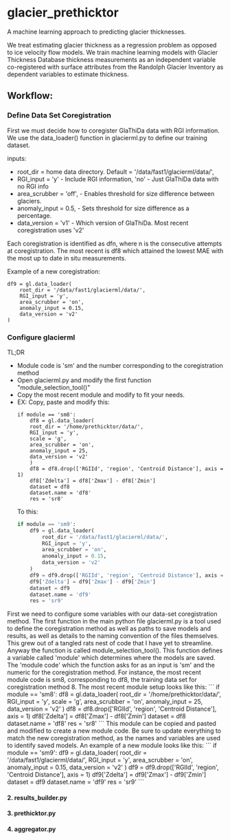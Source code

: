 # glacier_prethicktor
A machine learning approach to predicting glacier thicknesses.

We treat estimating glacier thickness as a regression problem as opposed to ice velocity flow models. We train machine learning models with Glacier Thickness Database thickness measurements as an independent variable co-registered with surface attributes from the Randolph Glacier Inventory as dependent variables to estimate thickness.

## Workflow:

### Define Data Set Coregistration
First we must decide how to coregister GlaThiDa data with RGI information. We use the data_loader() function in glacierml.py to define our training dataset.

inputs:
<ul>
    <li>root_dir = home data directory. Default = '/data/fast1/glacierml/data/',
    <li>RGI_input = 'y' - Include RGI information, 'no' - Just GlaThiDa data with no RGI info
    <li>area_scrubber = 'off', - Enables threshold for size difference between glaciers.
    <li>anomaly_input = 0.5, - Sets threshold for size difference as a percentage.
    <li>data_version = 'v1' - Which version of GlaThiDa. Most recent coregistration uses 'v2'
</ul>
Each coregistration is identified as dfn, where n is the consecutive attempts at coregistration. The most recent is df8 which attained the lowest MAE with the most up to date in situ measurements.

Example of a new coregistration:
```
df9 = gl.data_loader(
    root_dir = '/data/fast1/glacierml/data/',
    RGI_input = 'y',
    area_scrubber = 'on',
    anomaly_input = 0.15,
    data_version = 'v2'
)
```

### Configure glacierml
TL;DR
<ul>
    <li> Module code is 'sm' and the number corresponding to the coregistration method
    <li> Open glacierml.py and modify the first function "module_selection_tool()"
    <li> Copy the most recent module and modify to fit your needs.
        <li> EX: Copy, paste and modify this:
            
```python3
if module == 'sm8':
    df8 = gl.data_loader(
    root_dir = '/home/prethicktor/data/',
    RGI_input = 'y',
    scale = 'g',
    area_scrubber = 'on',
    anomaly_input = 25,
    data_version = 'v2'
    )
    df8 = df8.drop(['RGIId', 'region', 'Centroid Distance'], axis = 1)
    df8['Zdelta'] = df8['Zmax'] - df8['Zmin']
    dataset = df8
    dataset.name = 'df8'
    res = 'sr8'
```

To this:

```python
if module == 'sm9':
    df9 = gl.data_loader(
        root_dir = '/data/fast1/glacierml/data/',
        RGI_input = 'y',
        area_scrubber = 'on',
        anomaly_input = 0.15,
        data_version = 'v2'
    )
    df9 = df9.drop(['RGIId', 'region', 'Centroid Distance'], axis = 1)
    df9['Zdelta'] = df9['Zmax'] - df9['Zmin']
    dataset = df9
    dataset.name = 'df9'
    res = 'sr9'
```
</ul>
First we need to configure some variables with our data-set coregistration method. The first function in the main python file glacierml.py is a tool used to define the coregistration method as well as paths to save models and results, as well as details to the naming convention of the files themselves. This grew out of a tangled rats nest of code that I have yet to streamline. Anyway the function is called module_selection_tool(). This function defines a variable called 'module' which determines where the models are saved. The 'module code' which the function asks for as an input is 'sm' and the numeric for the coregistration method. For instance, the most recent module code is sm8, corresponding to df8, the training data set for coregistration method 8. The most recent module setup looks like this:
```
if module == 'sm8':
    df8 = gl.data_loader(
        root_dir = '/home/prethicktor/data/',
        RGI_input = 'y',
        scale = 'g',
        area_scrubber = 'on',
        anomaly_input = 25,
        data_version = 'v2'
    )
    df8 = df8.drop(['RGIId', 'region', 'Centroid Distance'], axis = 1)
    df8['Zdelta'] = df8['Zmax'] - df8['Zmin']
    dataset = df8
    dataset.name = 'df8'
    res = 'sr8'
```
This module can be copied and pasted and modified to create a new module code. Be sure to update everything to match the new coregistration method, as the names and variables are used to identify saved models. An example of a new module looks like this:
```
if module == 'sm9':
    df9 = gl.data_loader(
        root_dir = '/data/fast1/glacierml/data/',
        RGI_input = 'y',
        area_scrubber = 'on',
        anomaly_input = 0.15,
        data_version = 'v2'
    )
    df9 = df9.drop(['RGIId', 'region', 'Centroid Distance'], axis = 1)
    df9['Zdelta'] = df9['Zmax'] - df9['Zmin']
    dataset = df9
    dataset.name = 'df9'
    res = 'sr9'
```



#### 2. results_builder.py




#### 3. prethicktor.py
#### 4. aggregator.py




<!-- ### Table of Contents:

#### 1. Project Description
#### 2. Detailed description
#### 3. Workflow
#### 4. Data
#### 5. Module Details


---

## 1. Project Description

---
<p>
Knowledge of the total volume of glacier ice on Earth is an important benchmark for understanding and adapting to our changing climate. Several estimates of global glacier ice volume have recently been presented (Farinotti et al., 2019; Milan et al., 2022). These previous estimates have relied on simple, physics-based models of glacier flow. Here, we examine whether an entirely data-driven estimate of ice mass is possible.
</p>

<p>
We train a neural network on thickness measurements from the Glacier Thickness Database (GlaThiDa). We use a simple shallow/fat architecture (two dense layers and several times more neurons than input variables). Dropout layers are added to reduce the tendency to overfit the data. We treat the learning rate, number of training epochs, and the number of neurons per dense layer as tunable hyperparameters. We perform bootstrap aggregating wherein an ensemble of randomly seeded models are trained and averaged to produce one thickness estimate. We then evaluate the ensemble on the entire Randolph Glacier Inventory (RGI) with the result being a global estimate of non-ice sheet glacier volume.
</p>

<p>
The Glacier Thickness Predictor (GTP) consists of four python files, an example workflow notebook, and 5 more notebooks for model and data analysis. The example notebook provides a simplified version of the model workflow, while the main GTP is run through a terminal window and is capable of running in a docker container on either CPU or GPU. A detailed workflow is described in part 3.
</p>

---

## 2. Detailed description

---
<ol>

<li> <b> glacierml.py </b> </li>

<p>
This file contains all the functions used throughout the GTP. Imported as gl.
</p>

<li> <b> model_builder.py </b></li>

<p>
This file contains scripts to build and train ML models to predict the thickness of glaciers. When run the user will be prompted to select a module. These modules represent different ways of assembling training data with gl.data_loader() and are detailed later in part 5.
</p>

<p>
After a training module is selected, the user is then prompted for layer architecture, learning rate, and epochs. These hyperparameters are useful knobs to tweak to improve model performance, but as a first run on a module, the defaults used in this project are:
</p>

<ul>
<li> layer 1 = 10 </li>
<li> layer 2 = 5 </li>
<li> learning rate = 0.01 </li>
<li> epochs = 100 </li>
</ul>

<br>

<p>
With the hyperparameters input, the model_builder.py will build and train two ensembles of models. The first ensemble includes a dropout layer and the second ensemble does not include a dropout layer. The models and their histories are then saved in their respective saved folders in the projects home directory. The models and histories can also be saved into memory as a variable, demonstrated in the example-workflow notebook.
</p>

<li> <b> results_builder.py </b> </li>
<p>
The results_builder.py file loads and evaluates the models in a given training module and then saves the results to a csv. The CLI in the terminal will prompt for a module when run.
</p>

<p>
results_builder.py will load and evaluate all models in a selected module using gl.predictions_maker(). This function assembles a dataframe of model parameters and predictions made on training and testing datasets, identifiable by the given random state of selected data. Each thickness is then multiplied by the area used in its prediction to compute a predicted volume. Volumes are then summed and divided by the summed area of the dataset to produce an average thickness across all predicted glaciers in a given train or test dataset. This process is repeated for all 25 random states in the ensemble. After all models have been evaluated, results_builder.py will save a .csv file of all model predictions.
</p>

<p>
These predictions tables are then passed to the gl.deviations_calculator() function to compute the standard deviations and variances across the ensembles. This function will collapse each 25 entry predictions table into a single row for a deviations table showing the average value and standard deviations for both model mean absolute error and predicted thicknesses. These deviations tables are then loaded in the ML analysis notebook to examine predictions and loss curves, as well read by prethicktor.py to make global or regional predictions for glaciers in the Randolph Glacier Inventory.
</p>

<li> <b> prethicktor.py </b> </li>
<p>
This python file loads a desired model ensemble to make predictions for glaciers with unknown thicknesses in the Randolph Glacier Inventory (RGI).
</p>

<p>
When run, prethicktor.py first prompts for a training module selection. Then a table will be displayed to allow the user to select a model ensemble from a combination of layer architecture, dropout selection, learning rate, and epochs. The selected ensemble will load 25 models which predict 25 unique thickness, which are then averaged providing a mean thickness and variance. These mean thicknesses and variances are saved, alongside the feature data used to make predictions, as a .csv file in the 'zults/' project folder.
</p>

<li> <b> example_workflow.ipynb </b> </li>
<p>
example_workflow.ipynb provides a simplified version of the GTP workflow. It is designed as a tutorial for the project and will complete a full workflow of a single model, not an ensemble. Models and results are saved in a module not accesseble to the following python files: model_builder.py, results_builder.py, and prethicktor.py.
</p>

<li> <b> ml_analysis.ipynb </b> </li>
<p>
ml_analysis.ipynb is used to analyze performance of GTP models. The first two cells allow for module selection and model parameter calculation. These calculated parameters form the layer architecture used to tune model performance.
</p>
<p>
Next, the notebook contains cells to load a 'deviations' table. This table contains model ensemble information such as inputs, parameters, layer architecture, learning rate, and epochs, as well as statistics from model performance such as test and train MAE and predicted thickness averages and standard deviations. One of these ensembles is chosen in the next cells to evaluate the model ensemble. A cross-plot is generated of predictions made on the training and test data set combined, as well as a cross-plot of the ensemble loss curves.
</p>
<li> <b> vol_comp.ipynb </b> </li>
<p>
vol_comp.ipynb is a notebook used to generate plots comparing GTP predicted thicknesses to reference thicknesses published in <a href = 'https://rdcu.be/cT84m'> Farinotti et. al 2019  A consensus estimate for the ice thickness distribution of all glaciers on Earth </a>.
</p>

<li> <b> clusters.ipynb </b> </li>
<p>
clusters.ipynb is used for cluster analysis on different RGI statistics. Statstics analyzed include RGI mean, median, std deviation, and iqr for Area, Aspect, Lmax, Slope, Zmin, and Zmax. Clustering analyses are done both regionally and globally.
</p>

<p>
The beginning cells import dependencies and set up a regional and global dataframe of RGI feature statistics and thickness estimates of a particular model ensemble.
</ol>




---

## 3. Workflow

---

### Step 1:
Assemble or select a module of training data \
![Image](figs/readme/data_selection.png)


### Step 2:
Calculate layer architecture using zults grabber notebook. \
![Image](figs/readme/parameter_calculator.png)


### Step 3:
Run python file model_builder.py for desired module. The CLI will ask for layer architecture, learning rate, and epochs. \

![Image](figs/readme/model_builder.png)


### Step 4:
Run python file results_builder.py for desired module. \
![Image](figs/readme/results_builder.png)


### Step 5:
Analyze ML results in zults grabber notebook and change parameters as needed. The notebook will load all models that have results, and it is possible to select which data to view. \
![Image](figs/readme/deviations_analysis.png)


### Step 6:
Run python file prethicktor.py on selected module. A table of trained models will load, select one to use for making thickness predictions. \
![Image](figs/readme/prethicktor_1.png)


Once selected, the GTP will predict thicknesses and calcuate deviations across the 25 models for each region \
![Image](figs/readme/prethicktor_part_2.png)
### Step 7:
Load predicted thicknesses for desired model in zults grabber notebook and analyze results


---

## 4. Data

---


---

## 5. Module Details

---




### sm1
<p>
GlaThiDa thicknesses with GlaThiDa features only (Area, Mean Slope, Centroid Latitude, Centroid Longitude)
</p>
total inputs: 440


<table border="1" class="dataframe">   <thead>     <tr style="text-align: right;">       <th>total parameters</th>       <th>layer architecture</th>       <th>dropout</th>       <th>learning rate</th>       <th>epochs</th>       <th>test mae avg</th>       <th>test mae std dev</th>       <th>train mae avg</th>       <th>train mae std dev</th>       <th>test predicted thickness std dev</th>       <th>train predicted thickness std dev</th>     </tr>   </thead>   <tbody>     <tr>       <td>120</td>       <td>10-5</td>       <td>1</td>       <td>0.001</td>       <td>100</td>       <td>43.982542</td>       <td>8.324067</td>       <td>43.192956</td>       <td>3.202114</td>       <td>8.125887</td>       <td>5.332925</td>     </tr>     <tr>       <td>120</td>       <td>10-5</td>       <td>0</td>       <td>0.001</td>       <td>100</td>       <td>43.886775</td>       <td>6.702378</td>       <td>42.294011</td>       <td>3.664026</td>       <td>11.432916</td>       <td>4.635919</td>     </tr>     <tr>       <td>120</td>       <td>10-5</td>       <td>1</td>       <td>0.010</td>       <td>100</td>       <td>34.512794</td>       <td>31.784834</td>       <td>25.319858</td>       <td>8.377193</td>       <td>35.399437</td>       <td>8.887408</td>     </tr>     <tr>       <td>120</td>       <td>10-5</td>       <td>0</td>       <td>0.010</td>       <td>100</td>       <td>35.410193</td>       <td>33.279308</td>       <td>27.358539</td>       <td>9.137655</td>       <td>38.411076</td>       <td>13.995780</td>     </tr>     <tr>       <td>120</td>       <td>10-5</td>       <td>1</td>       <td>0.100</td>       <td>20</td>       <td>37.051389</td>       <td>36.383543</td>       <td>26.863251</td>       <td>10.033726</td>       <td>40.326183</td>       <td>9.538351</td>     </tr>     <tr>       <td>120</td>       <td>10-5</td>       <td>0</td>       <td>0.100</td>       <td>20</td>       <td>36.325935</td>       <td>32.092202</td>       <td>28.168482</td>       <td>10.867086</td>       <td>37.091282</td>       <td>15.453239</td>     </tr>     <tr>       <td>120</td>       <td>10-5</td>       <td>1</td>       <td>0.100</td>       <td>100</td>       <td>29.990507</td>       <td>31.681878</td>       <td>21.701401</td>       <td>10.107029</td>       <td>33.921673</td>       <td>11.030806</td>     </tr>     <tr>       <td>120</td>       <td>10-5</td>       <td>0</td>       <td>0.100</td>       <td>100</td>       <td>25.014423</td>       <td>21.109099</td>       <td>22.384808</td>       <td>9.479877</td>       <td>25.138636</td>       <td>10.347148</td>     </tr>     <tr>       <td>234</td>       <td>16-8</td>       <td>1</td>       <td>0.001</td>       <td>100</td>       <td>44.294147</td>       <td>16.556572</td>       <td>37.732886</td>       <td>4.862153</td>       <td>21.670259</td>       <td>6.219899</td>     </tr>     <tr>       <td>234</td>       <td>16-8</td>       <td>0</td>       <td>0.001</td>       <td>100</td>       <td>40.212565</td>       <td>14.792536</td>       <td>38.082218</td>       <td>3.912605</td>       <td>16.725891</td>       <td>11.207680</td>     </tr>     <tr>       <td>234</td>       <td>16-8</td>       <td>1</td>       <td>0.010</td>       <td>100</td>       <td>35.473023</td>       <td>33.264614</td>       <td>25.631827</td>       <td>8.643635</td>       <td>36.495533</td>       <td>9.020482</td>     </tr>     <tr>       <td>234</td>       <td>16-8</td>       <td>0</td>       <td>0.010</td>       <td>100</td>       <td>36.223756</td>       <td>35.288045</td>       <td>24.994427</td>       <td>7.885882</td>       <td>37.873325</td>       <td>8.676159</td>     </tr>     <tr>       <td>234</td>       <td>16-8</td>       <td>1</td>       <td>0.100</td>       <td>20</td>       <td>36.632644</td>       <td>33.456412</td>       <td>24.779492</td>       <td>8.016781</td>       <td>36.403217</td>       <td>9.955236</td>     </tr>     <tr>       <td>234</td>       <td>16-8</td>       <td>0</td>       <td>0.100</td>       <td>20</td>       <td>36.279050</td>       <td>34.381332</td>       <td>25.662581</td>       <td>8.617289</td>       <td>38.382145</td>       <td>10.407371</td>     </tr>     <tr>       <td>234</td>       <td>16-8</td>       <td>1</td>       <td>0.100</td>       <td>100</td>       <td>28.819094</td>       <td>26.996813</td>       <td>20.531305</td>       <td>7.521484</td>       <td>30.313887</td>       <td>8.598150</td>     </tr>     <tr>       <td>234</td>       <td>16-8</td>       <td>0</td>       <td>0.100</td>       <td>100</td>       <td>27.083550</td>       <td>28.458786</td>       <td>18.226164</td>       <td>6.898514</td>       <td>30.854834</td>       <td>9.566348</td>     </tr>     <tr>       <td>442</td>       <td>24-12</td>       <td>1</td>       <td>0.001</td>       <td>100</td>       <td>39.625907</td>       <td>27.830960</td>       <td>33.123098</td>       <td>7.625892</td>       <td>32.179047</td>       <td>12.918469</td>     </tr>     <tr>       <td>442</td>       <td>24-12</td>       <td>0</td>       <td>0.001</td>       <td>100</td>       <td>40.704802</td>       <td>25.525103</td>       <td>34.207239</td>       <td>8.011473</td>       <td>32.191868</td>       <td>15.067041</td>     </tr>     <tr>       <td>442</td>       <td>24-12</td>       <td>1</td>       <td>0.010</td>       <td>100</td>       <td>35.406686</td>       <td>33.316700</td>       <td>24.686248</td>       <td>8.001929</td>       <td>36.831692</td>       <td>8.261243</td>     </tr>     <tr>       <td>442</td>       <td>24-12</td>       <td>0</td>       <td>0.010</td>       <td>100</td>       <td>36.289563</td>       <td>35.346591</td>       <td>25.194641</td>       <td>8.166766</td>       <td>37.211166</td>       <td>9.602010</td>     </tr>     <tr>       <td>442</td>       <td>24-12</td>       <td>1</td>       <td>0.100</td>       <td>20</td>       <td>39.050521</td>       <td>40.453623</td>       <td>25.223769</td>       <td>8.807891</td>       <td>44.004639</td>       <td>9.828294</td>     </tr>     <tr>       <td>442</td>       <td>24-12</td>       <td>0</td>       <td>0.100</td>       <td>20</td>       <td>37.905610</td>       <td>36.900826</td>       <td>24.602245</td>       <td>7.278377</td>       <td>39.901024</td>       <td>9.616384</td>     </tr>     <tr>       <td>442</td>       <td>24-12</td>       <td>1</td>       <td>0.100</td>       <td>100</td>       <td>19.525705</td>       <td>13.938761</td>       <td>17.964666</td>       <td>6.328218</td>       <td>16.866167</td>       <td>9.132371</td>     </tr>     <tr>       <td>442</td>       <td>24-12</td>       <td>0</td>       <td>0.100</td>       <td>100</td>       <td>19.963202</td>       <td>18.041312</td>       <td>16.243484</td>       <td>3.832730</td>       <td>22.187843</td>       <td>6.397779</td>     </tr>   </tbody> </table>



### sm2

<p>
GlaThiDa thickness data combined with RGI surface features on a global scale. No corrections for size anomalies (Area mismatch between GlaThiDa and RGI)
</p>

total inputs: 4260

<table border="1" class="dataframe">   <thead>     <tr style="text-align: right;">       <th>total parameters</th>       <th>layer architecture</th>       <th>dropout</th>       <th>learning rate</th>       <th>epochs</th>       <th>test mae avg</th>       <th>test mae std dev</th>       <th>train mae avg</th>       <th>train mae std dev</th>       <th>test predicted thickness std dev</th>       <th>train predicted thickness std dev</th>     </tr>   </thead>   <tbody>     <tr>       <td>180</td>       <td>10-5</td>       <td>1</td>       <td>0.001</td>       <td>100</td>       <td>30.436164</td>       <td>6.128200</td>       <td>29.762397</td>       <td>7.873165</td>       <td>10.927141</td>       <td>10.642333</td>     </tr>     <tr>       <td>180</td>       <td>10-5</td>       <td>0</td>       <td>0.001</td>       <td>100</td>       <td>30.000284</td>       <td>4.357814</td>       <td>29.201366</td>       <td>2.423031</td>       <td>4.597667</td>       <td>3.198521</td>     </tr>     <tr>       <td>180</td>       <td>10-5</td>       <td>1</td>       <td>0.010</td>       <td>100</td>       <td>25.735241</td>       <td>8.812404</td>       <td>23.526555</td>       <td>6.535139</td>       <td>10.130851</td>       <td>9.744634</td>     </tr>     <tr>       <td>180</td>       <td>10-5</td>       <td>0</td>       <td>0.010</td>       <td>100</td>       <td>24.236161</td>       <td>3.500441</td>       <td>22.327142</td>       <td>0.990998</td>       <td>3.684900</td>       <td>1.641474</td>     </tr>     <tr>       <td>180</td>       <td>10-5</td>       <td>1</td>       <td>0.100</td>       <td>40</td>       <td>25.263821</td>       <td>4.539865</td>       <td>23.711115</td>       <td>3.571639</td>       <td>8.079468</td>       <td>5.934418</td>     </tr>     <tr>       <td>180</td>       <td>10-5</td>       <td>0</td>       <td>0.100</td>       <td>40</td>       <td>25.219067</td>       <td>5.754177</td>       <td>23.257817</td>       <td>3.224294</td>       <td>7.761547</td>       <td>6.372289</td>     </tr>     <tr>       <td>180</td>       <td>10-5</td>       <td>1</td>       <td>0.100</td>       <td>100</td>       <td>23.147188</td>       <td>3.798227</td>       <td>22.304446</td>       <td>3.011410</td>       <td>7.303824</td>       <td>4.823187</td>     </tr>     <tr>       <td>180</td>       <td>10-5</td>       <td>0</td>       <td>0.100</td>       <td>100</td>       <td>23.293911</td>       <td>3.810492</td>       <td>21.563213</td>       <td>1.018047</td>       <td>4.945403</td>       <td>4.518109</td>     </tr>     <tr>       <td>1976</td>       <td>50-28</td>       <td>1</td>       <td>0.001</td>       <td>100</td>       <td>25.084199</td>       <td>3.549718</td>       <td>23.562477</td>       <td>0.938657</td>       <td>3.809574</td>       <td>0.826549</td>     </tr>     <tr>       <td>1976</td>       <td>50-28</td>       <td>0</td>       <td>0.001</td>       <td>100</td>       <td>25.135300</td>       <td>3.534475</td>       <td>23.561379</td>       <td>0.936959</td>       <td>3.724854</td>       <td>0.782192</td>     </tr>     <tr>       <td>1976</td>       <td>50-28</td>       <td>1</td>       <td>0.010</td>       <td>100</td>       <td>22.691317</td>       <td>3.381273</td>       <td>21.134696</td>       <td>0.840695</td>       <td>4.295444</td>       <td>2.320906</td>     </tr>     <tr>       <td>1976</td>       <td>50-28</td>       <td>0</td>       <td>0.010</td>       <td>100</td>       <td>22.954272</td>       <td>3.578684</td>       <td>21.285193</td>       <td>1.090090</td>       <td>4.969698</td>       <td>2.017772</td>     </tr>     <tr>       <td>1976</td>       <td>50-28</td>       <td>1</td>       <td>0.100</td>       <td>40</td>       <td>24.999859</td>       <td>3.532554</td>       <td>23.468242</td>       <td>1.839651</td>       <td>8.651466</td>       <td>5.877145</td>     </tr>     <tr>       <td>1976</td>       <td>50-28</td>       <td>0</td>       <td>0.100</td>       <td>40</td>       <td>25.231052</td>       <td>3.733468</td>       <td>23.347522</td>       <td>2.343626</td>       <td>8.026451</td>       <td>8.011163</td>     </tr>     <tr>       <td>1976</td>       <td>50-28</td>       <td>1</td>       <td>0.100</td>       <td>100</td>       <td>20.181267</td>       <td>2.629075</td>       <td>19.556951</td>       <td>1.643185</td>       <td>7.771707</td>       <td>5.021609</td>     </tr>     <tr>       <td>1976</td>       <td>50-28</td>       <td>0</td>       <td>0.100</td>       <td>100</td>       <td>20.093186</td>       <td>3.302355</td>       <td>19.768997</td>       <td>1.560606</td>       <td>5.636786</td>       <td>5.957288</td>     </tr>     <tr>       <td>3828</td>       <td>64-48</td>       <td>1</td>       <td>0.001</td>       <td>100</td>       <td>24.838815</td>       <td>3.534301</td>       <td>23.129307</td>       <td>0.914245</td>       <td>3.696452</td>       <td>1.033934</td>     </tr>     <tr>       <td>3828</td>       <td>64-48</td>       <td>0</td>       <td>0.001</td>       <td>100</td>       <td>24.711207</td>       <td>3.541982</td>       <td>23.131113</td>       <td>0.878684</td>       <td>3.665761</td>       <td>0.930779</td>     </tr>     <tr>       <td>3828</td>       <td>64-48</td>       <td>1</td>       <td>0.010</td>       <td>40</td>       <td>23.886249</td>       <td>3.453894</td>       <td>22.319768</td>       <td>0.946613</td>       <td>4.612526</td>       <td>1.623780</td>     </tr>     <tr>       <td>3828</td>       <td>64-48</td>       <td>0</td>       <td>0.010</td>       <td>40</td>       <td>24.116045</td>       <td>3.381417</td>       <td>22.348776</td>       <td>0.789080</td>       <td>3.728148</td>       <td>2.305784</td>     </tr>     <tr>       <td>3828</td>       <td>64-48</td>       <td>1</td>       <td>0.010</td>       <td>100</td>       <td>22.332199</td>       <td>2.926395</td>       <td>20.895848</td>       <td>1.022141</td>       <td>4.477042</td>       <td>2.612314</td>     </tr>     <tr>       <td>3828</td>       <td>64-48</td>       <td>0</td>       <td>0.010</td>       <td>100</td>       <td>22.468233</td>       <td>3.280382</td>       <td>20.920159</td>       <td>0.967346</td>       <td>4.722921</td>       <td>2.879185</td>     </tr>     <tr>       <td>3828</td>       <td>64-48</td>       <td>1</td>       <td>0.100</td>       <td>100</td>       <td>19.915981</td>       <td>3.043197</td>       <td>19.144949</td>       <td>1.166495</td>       <td>5.787775</td>       <td>5.178887</td>     </tr>     <tr>       <td>3828</td>       <td>64-48</td>       <td>0</td>       <td>0.100</td>       <td>100</td>       <td>20.304914</td>       <td>3.277770</td>       <td>19.662795</td>       <td>1.814624</td>       <td>6.533741</td>       <td>6.447490</td>     </tr>   </tbody> </table>

### sm3

<p>
GlaThiDa thickness data combined with RGI surface features on a global scale. Corrections for size anomalies include dropping glaciers with size difference greater than 1 km
</p>

total inputs: 2816

<table border="1" class="dataframe">   <thead>     <tr style="text-align: right;">       <th>total parameters</th>       <th>layer architecture</th>       <th>dropout</th>       <th>learning rate</th>       <th>epochs</th>       <th>test mae avg</th>       <th>test mae std dev</th>       <th>train mae avg</th>       <th>train mae std dev</th>       <th>test predicted thickness std dev</th>       <th>train predicted thickness std dev</th>     </tr>   </thead>   <tbody>     <tr>       <td>180</td>       <td>10-5</td>       <td>1</td>       <td>0.001</td>       <td>100</td>       <td>19.085541</td>       <td>5.182935</td>       <td>19.990497</td>       <td>5.297365</td>       <td>7.655952</td>       <td>7.602119</td>     </tr>     <tr>       <td>180</td>       <td>10-5</td>       <td>0</td>       <td>0.001</td>       <td>100</td>       <td>21.244393</td>       <td>6.267663</td>       <td>22.154190</td>       <td>5.984530</td>       <td>9.506382</td>       <td>9.194077</td>     </tr>     <tr>       <td>180</td>       <td>10-5</td>       <td>1</td>       <td>0.010</td>       <td>20</td>       <td>15.089042</td>       <td>2.416695</td>       <td>15.695375</td>       <td>1.672437</td>       <td>2.862020</td>       <td>1.802909</td>     </tr>     <tr>       <td>180</td>       <td>10-5</td>       <td>0</td>       <td>0.010</td>       <td>20</td>       <td>14.865162</td>       <td>2.736401</td>       <td>15.389077</td>       <td>1.439904</td>       <td>3.502827</td>       <td>2.691082</td>     </tr>     <tr>       <td>180</td>       <td>10-5</td>       <td>1</td>       <td>0.010</td>       <td>25</td>       <td>15.010385</td>       <td>5.964134</td>       <td>15.203079</td>       <td>5.656405</td>       <td>8.448847</td>       <td>8.135725</td>     </tr>     <tr>       <td>180</td>       <td>10-5</td>       <td>0</td>       <td>0.010</td>       <td>25</td>       <td>13.556650</td>       <td>1.735700</td>       <td>14.035592</td>       <td>0.646668</td>       <td>2.384980</td>       <td>1.418131</td>     </tr>     <tr>       <td>180</td>       <td>10-5</td>       <td>1</td>       <td>0.010</td>       <td>100</td>       <td>11.712781</td>       <td>1.316173</td>       <td>12.293043</td>       <td>0.408550</td>       <td>2.357923</td>       <td>1.138933</td>     </tr>     <tr>       <td>180</td>       <td>10-5</td>       <td>0</td>       <td>0.010</td>       <td>100</td>       <td>13.667385</td>       <td>5.992890</td>       <td>14.448836</td>       <td>7.416969</td>       <td>10.359984</td>       <td>10.340641</td>     </tr>     <tr>       <td>180</td>       <td>10-5</td>       <td>1</td>       <td>0.100</td>       <td>100</td>       <td>11.912779</td>       <td>1.698099</td>       <td>12.318379</td>       <td>0.544532</td>       <td>3.064761</td>       <td>2.483909</td>     </tr>     <tr>       <td>180</td>       <td>10-5</td>       <td>0</td>       <td>0.100</td>       <td>100</td>       <td>11.593284</td>       <td>1.298992</td>       <td>11.963056</td>       <td>0.840035</td>       <td>2.908745</td>       <td>2.305084</td>     </tr>     <tr>       <td>1170</td>       <td>37-20</td>       <td>1</td>       <td>0.001</td>       <td>60</td>       <td>14.486935</td>       <td>2.058247</td>       <td>14.970549</td>       <td>0.629343</td>       <td>2.577383</td>       <td>0.978750</td>     </tr>     <tr>       <td>1170</td>       <td>37-20</td>       <td>0</td>       <td>0.001</td>       <td>60</td>       <td>14.431887</td>       <td>1.816792</td>       <td>15.023027</td>       <td>0.717912</td>       <td>2.415269</td>       <td>0.981900</td>     </tr>     <tr>       <td>1170</td>       <td>37-20</td>       <td>1</td>       <td>0.001</td>       <td>100</td>       <td>13.078745</td>       <td>1.505500</td>       <td>13.575672</td>       <td>0.399169</td>       <td>2.453053</td>       <td>0.786433</td>     </tr>     <tr>       <td>1170</td>       <td>37-20</td>       <td>0</td>       <td>0.001</td>       <td>100</td>       <td>13.005633</td>       <td>1.480150</td>       <td>13.644275</td>       <td>0.427591</td>       <td>2.509563</td>       <td>0.831942</td>     </tr>     <tr>       <td>1170</td>       <td>37-20</td>       <td>1</td>       <td>0.010</td>       <td>100</td>       <td>11.562479</td>       <td>1.289578</td>       <td>12.092679</td>       <td>0.427889</td>       <td>2.630548</td>       <td>1.164211</td>     </tr>     <tr>       <td>1170</td>       <td>37-20</td>       <td>0</td>       <td>0.010</td>       <td>100</td>       <td>11.691616</td>       <td>1.439804</td>       <td>12.063767</td>       <td>0.490895</td>       <td>1.963677</td>       <td>1.505779</td>     </tr>     <tr>       <td>1170</td>       <td>37-20</td>       <td>1</td>       <td>0.100</td>       <td>100</td>       <td>11.710696</td>       <td>1.960853</td>       <td>11.772711</td>       <td>1.335543</td>       <td>5.253871</td>       <td>4.716699</td>     </tr>     <tr>       <td>1170</td>       <td>37-20</td>       <td>0</td>       <td>0.100</td>       <td>100</td>       <td>11.375669</td>       <td>1.305296</td>       <td>11.461467</td>       <td>1.021207</td>       <td>2.967426</td>       <td>3.297218</td>     </tr>     <tr>       <td>2318</td>       <td>59-28</td>       <td>1</td>       <td>0.001</td>       <td>50</td>       <td>14.206065</td>       <td>1.962059</td>       <td>14.665917</td>       <td>0.544388</td>       <td>2.564208</td>       <td>1.059821</td>     </tr>     <tr>       <td>2318</td>       <td>59-28</td>       <td>0</td>       <td>0.001</td>       <td>50</td>       <td>14.146044</td>       <td>1.913393</td>       <td>14.692917</td>       <td>0.493570</td>       <td>2.621405</td>       <td>1.211916</td>     </tr>     <tr>       <td>2318</td>       <td>59-28</td>       <td>1</td>       <td>0.001</td>       <td>100</td>       <td>12.755775</td>       <td>1.426745</td>       <td>13.263999</td>       <td>0.439238</td>       <td>2.485414</td>       <td>0.696124</td>     </tr>     <tr>       <td>2318</td>       <td>59-28</td>       <td>0</td>       <td>0.001</td>       <td>100</td>       <td>12.784167</td>       <td>1.426242</td>       <td>13.264526</td>       <td>0.415543</td>       <td>2.409193</td>       <td>0.738712</td>     </tr>     <tr>       <td>2318</td>       <td>59-28</td>       <td>1</td>       <td>0.010</td>       <td>100</td>       <td>11.632391</td>       <td>1.354425</td>       <td>12.086224</td>       <td>0.499431</td>       <td>2.436388</td>       <td>1.969761</td>     </tr>     <tr>       <td>2318</td>       <td>59-28</td>       <td>0</td>       <td>0.010</td>       <td>100</td>       <td>11.612423</td>       <td>1.548752</td>       <td>12.055674</td>       <td>0.494389</td>       <td>2.902999</td>       <td>1.661194</td>     </tr>     <tr>       <td>2318</td>       <td>59-28</td>       <td>1</td>       <td>0.100</td>       <td>100</td>       <td>11.755005</td>       <td>1.867218</td>       <td>11.492489</td>       <td>1.149627</td>       <td>4.130311</td>       <td>3.913480</td>     </tr>     <tr>       <td>2318</td>       <td>59-28</td>       <td>0</td>       <td>0.100</td>       <td>100</td>       <td>11.612536</td>       <td>1.353894</td>       <td>11.425219</td>       <td>1.202729</td>       <td>4.090386</td>       <td>3.700589</td>     </tr>   </tbody> </table>


### sm4

<p>
GlaThiDa thickness data combined with RGI surface features on a global scale. Corrections for size anomalies include dropping glaciers with size difference greater than 5 km
</p>
total inputs: 3685

<table border="1" class="dataframe">   <thead>     <tr style="text-align: right;">       <th>total parameters</th>       <th>layer architecture</th>       <th>dropout</th>       <th>learning rate</th>       <th>epochs</th>       <th>test mae avg</th>       <th>test mae std dev</th>       <th>train mae avg</th>       <th>train mae std dev</th>       <th>test predicted thickness std dev</th>       <th>train predicted thickness std dev</th>     </tr>   </thead>   <tbody>     <tr>       <td>180</td>       <td>10-5</td>       <td>1</td>       <td>0.001</td>       <td>100</td>       <td>17.606575</td>       <td>2.799333</td>       <td>17.608419</td>       <td>2.150920</td>       <td>4.478066</td>       <td>3.666196</td>     </tr>     <tr>       <td>180</td>       <td>10-5</td>       <td>0</td>       <td>0.001</td>       <td>100</td>       <td>18.514497</td>       <td>6.676689</td>       <td>18.664737</td>       <td>6.128700</td>       <td>8.835190</td>       <td>8.700864</td>     </tr>     <tr>       <td>180</td>       <td>10-5</td>       <td>1</td>       <td>0.010</td>       <td>20</td>       <td>14.746905</td>       <td>2.238516</td>       <td>14.973742</td>       <td>0.971554</td>       <td>1.914473</td>       <td>0.870888</td>     </tr>     <tr>       <td>180</td>       <td>10-5</td>       <td>0</td>       <td>0.010</td>       <td>20</td>       <td>14.736629</td>       <td>2.483925</td>       <td>14.916427</td>       <td>0.821759</td>       <td>2.314411</td>       <td>0.819856</td>     </tr>     <tr>       <td>180</td>       <td>10-5</td>       <td>1</td>       <td>0.010</td>       <td>100</td>       <td>13.875627</td>       <td>6.391927</td>       <td>14.134043</td>       <td>5.374991</td>       <td>7.964189</td>       <td>7.763847</td>     </tr>     <tr>       <td>180</td>       <td>10-5</td>       <td>0</td>       <td>0.010</td>       <td>100</td>       <td>12.628151</td>       <td>2.402212</td>       <td>12.996248</td>       <td>0.616793</td>       <td>1.910316</td>       <td>0.999246</td>     </tr>     <tr>       <td>180</td>       <td>10-5</td>       <td>1</td>       <td>0.100</td>       <td>100</td>       <td>13.215501</td>       <td>2.914784</td>       <td>13.693945</td>       <td>1.975513</td>       <td>3.517315</td>       <td>3.116626</td>     </tr>     <tr>       <td>180</td>       <td>10-5</td>       <td>0</td>       <td>0.100</td>       <td>100</td>       <td>12.527823</td>       <td>2.077362</td>       <td>13.067502</td>       <td>0.724130</td>       <td>3.071940</td>       <td>2.840697</td>     </tr>     <tr>       <td>1519</td>       <td>47-21</td>       <td>1</td>       <td>0.001</td>       <td>100</td>       <td>13.484853</td>       <td>2.348697</td>       <td>13.800958</td>       <td>0.599772</td>       <td>1.860627</td>       <td>0.510737</td>     </tr>     <tr>       <td>1519</td>       <td>47-21</td>       <td>0</td>       <td>0.001</td>       <td>100</td>       <td>13.489209</td>       <td>2.384136</td>       <td>13.784435</td>       <td>0.577270</td>       <td>1.864121</td>       <td>0.535074</td>     </tr>     <tr>       <td>1519</td>       <td>47-21</td>       <td>1</td>       <td>0.010</td>       <td>15</td>       <td>13.385915</td>       <td>2.288121</td>       <td>13.854682</td>       <td>0.598554</td>       <td>2.108941</td>       <td>1.200178</td>     </tr>     <tr>       <td>1519</td>       <td>47-21</td>       <td>0</td>       <td>0.010</td>       <td>15</td>       <td>13.437355</td>       <td>2.379629</td>       <td>13.842513</td>       <td>0.551716</td>       <td>1.933822</td>       <td>0.831376</td>     </tr>     <tr>       <td>1519</td>       <td>47-21</td>       <td>1</td>       <td>0.010</td>       <td>20</td>       <td>15.509024</td>       <td>0.000000</td>       <td>13.355112</td>       <td>0.000000</td>       <td>0.000000</td>       <td>0.000000</td>     </tr>     <tr>       <td>1519</td>       <td>47-21</td>       <td>0</td>       <td>0.010</td>       <td>20</td>       <td>15.126415</td>       <td>0.000000</td>       <td>13.273845</td>       <td>0.000000</td>       <td>0.000000</td>       <td>0.000000</td>     </tr>     <tr>       <td>1519</td>       <td>47-21</td>       <td>1</td>       <td>0.010</td>       <td>100</td>       <td>12.262689</td>       <td>2.078561</td>       <td>12.637153</td>       <td>0.617366</td>       <td>2.381604</td>       <td>1.296982</td>     </tr>     <tr>       <td>1519</td>       <td>47-21</td>       <td>0</td>       <td>0.010</td>       <td>100</td>       <td>12.128779</td>       <td>2.381955</td>       <td>12.639187</td>       <td>0.639022</td>       <td>2.183692</td>       <td>1.207737</td>     </tr>     <tr>       <td>1519</td>       <td>47-21</td>       <td>1</td>       <td>0.100</td>       <td>100</td>       <td>11.484595</td>       <td>1.666102</td>       <td>11.833925</td>       <td>0.795351</td>       <td>3.668378</td>       <td>3.212767</td>     </tr>     <tr>       <td>1519</td>       <td>47-21</td>       <td>0</td>       <td>0.100</td>       <td>100</td>       <td>11.229659</td>       <td>1.544364</td>       <td>11.776068</td>       <td>0.927612</td>       <td>3.952393</td>       <td>3.247196</td>     </tr>     <tr>       <td>3036</td>       <td>64-36</td>       <td>1</td>       <td>0.001</td>       <td>30</td>       <td>16.188661</td>       <td>2.296477</td>       <td>16.417011</td>       <td>0.733593</td>       <td>2.158521</td>       <td>0.787638</td>     </tr>     <tr>       <td>3036</td>       <td>64-36</td>       <td>0</td>       <td>0.001</td>       <td>30</td>       <td>16.277062</td>       <td>2.459703</td>       <td>16.423011</td>       <td>0.688327</td>       <td>2.267554</td>       <td>0.785229</td>     </tr>     <tr>       <td>3036</td>       <td>64-36</td>       <td>1</td>       <td>0.001</td>       <td>100</td>       <td>13.252747</td>       <td>2.402459</td>       <td>13.547355</td>       <td>0.646111</td>       <td>1.734105</td>       <td>0.672083</td>     </tr>     <tr>       <td>3036</td>       <td>64-36</td>       <td>0</td>       <td>0.001</td>       <td>100</td>       <td>13.271116</td>       <td>2.338173</td>       <td>13.580903</td>       <td>0.585546</td>       <td>1.878656</td>       <td>0.528776</td>     </tr>     <tr>       <td>3036</td>       <td>64-36</td>       <td>1</td>       <td>0.010</td>       <td>100</td>       <td>11.981780</td>       <td>2.197451</td>       <td>12.455971</td>       <td>0.642732</td>       <td>2.135622</td>       <td>1.606769</td>     </tr>     <tr>       <td>3036</td>       <td>64-36</td>       <td>0</td>       <td>0.010</td>       <td>100</td>       <td>12.038212</td>       <td>2.193618</td>       <td>12.492311</td>       <td>0.654092</td>       <td>2.991897</td>       <td>1.767681</td>     </tr>     <tr>       <td>3036</td>       <td>64-36</td>       <td>1</td>       <td>0.100</td>       <td>100</td>       <td>11.474553</td>       <td>1.758483</td>       <td>11.715559</td>       <td>0.883689</td>       <td>4.424909</td>       <td>3.863244</td>     </tr>     <tr>       <td>3036</td>       <td>64-36</td>       <td>0</td>       <td>0.100</td>       <td>100</td>       <td>11.737081</td>       <td>1.733673</td>       <td>11.793007</td>       <td>0.822718</td>       <td>3.075152</td>       <td>3.799300</td>     </tr>   </tbody> </table>


### sm5
<p>
GlaThiDa thickness data combined with RGI surface features on a global scale. No corrections for size anomalies (Area mismatch between GlaThiDa and RGI). Dropped data column 'Zmed' from training and predictions as it contains several erroneous data.
</p>

total inputs: 3834

<table border="1" class="dataframe">   <thead>     <tr style="text-align: right;">       <th>total parameters</th>       <th>layer architecture</th>       <th>dropout</th>       <th>learning rate</th>       <th>epochs</th>       <th>test mae avg</th>       <th>test mae std dev</th>       <th>train mae avg</th>       <th>train mae std dev</th>       <th>test predicted thickness std dev</th>       <th>train predicted thickness std dev</th>     </tr>   </thead>   <tbody>     <tr>       <td>168</td>       <td>10-5</td>       <td>1</td>       <td>0.01</td>       <td>100</td>       <td>25.459589</td>       <td>8.166231</td>       <td>23.659464</td>       <td>6.721943</td>       <td>10.302434</td>       <td>9.638844</td>     </tr>     <tr>       <td>168</td>       <td>10-5</td>       <td>0</td>       <td>0.01</td>       <td>100</td>       <td>24.183481</td>       <td>3.510502</td>       <td>22.333696</td>       <td>0.980093</td>       <td>3.933894</td>       <td>1.126259</td>     </tr>     <tr>       <td>1768</td>       <td>50-25</td>       <td>1</td>       <td>0.01</td>       <td>100</td>       <td>23.077040</td>       <td>3.203145</td>       <td>21.333269</td>       <td>1.021539</td>       <td>4.118157</td>       <td>1.759805</td>     </tr>     <tr>       <td>1768</td>       <td>50-25</td>       <td>0</td>       <td>0.01</td>       <td>100</td>       <td>22.738840</td>       <td>3.361060</td>       <td>21.493241</td>       <td>1.068965</td>       <td>4.377402</td>       <td>2.307082</td>     </tr>     <tr>       <td>3366</td>       <td>64-42</td>       <td>1</td>       <td>0.01</td>       <td>100</td>       <td>22.866305</td>       <td>3.528474</td>       <td>21.085913</td>       <td>1.040092</td>       <td>4.426829</td>       <td>2.755531</td>     </tr>     <tr>       <td>3366</td>       <td>64-42</td>       <td>0</td>       <td>0.01</td>       <td>100</td>       <td>22.772879</td>       <td>3.227800</td>       <td>21.202340</td>       <td>1.089595</td>       <td>4.678012</td>       <td>2.574209</td>     </tr>   </tbody> </table>

### sm6
<p>
GlaThiDa thickness data combined with RGI surface features on a regional scale. No correction for size anomalies. Each data set is trained and predicted for only that RGI region
</p>
total inputs:

### sm7
GlaThiDa thickness data combined with RGI surface features on a global scale. No corrections for size anomalies (Area mismatch between GlaThiDa and RGI).

**NOTE** sm7 is the same as sm2, however, at the time the prethicktor.py file was not set up to make predictions regionally. To make regional predictions, an entire new module was required. prethicktor.py has since been patched such that any module can predict regionally.

total inputs: 4260

<table border="1" class="dataframe">   <thead>     <tr style="text-align: right;">       <th>total parameters</th>       <th>layer architecture</th>       <th>dropout</th>       <th>learning rate</th>       <th>epochs</th>       <th>test mae avg</th>       <th>test mae std dev</th>       <th>train mae avg</th>       <th>train mae std dev</th>       <th>test predicted thickness std dev</th>       <th>train predicted thickness std dev</th>     </tr>   </thead>   <tbody>     <tr>       <td>180</td>       <td>10-5</td>       <td>1</td>       <td>0.001</td>       <td>100</td>       <td>29.647513</td>       <td>5.724535</td>       <td>28.616721</td>       <td>2.069665</td>       <td>4.931937</td>       <td>4.138678</td>     </tr>     <tr>       <td>180</td>       <td>10-5</td>       <td>0</td>       <td>0.001</td>       <td>100</td>       <td>30.719780</td>       <td>6.529498</td>       <td>29.889716</td>       <td>7.942136</td>       <td>11.394197</td>       <td>10.913125</td>     </tr>     <tr>       <td>180</td>       <td>10-5</td>       <td>1</td>       <td>0.010</td>       <td>100</td>       <td>23.850120</td>       <td>3.497346</td>       <td>22.291565</td>       <td>0.806518</td>       <td>4.294350</td>       <td>1.137611</td>     </tr>     <tr>       <td>180</td>       <td>10-5</td>       <td>0</td>       <td>0.010</td>       <td>100</td>       <td>25.032291</td>       <td>6.528711</td>       <td>23.662723</td>       <td>7.191763</td>       <td>10.160369</td>       <td>9.642501</td>     </tr>     <tr>       <td>180</td>       <td>10-5</td>       <td>1</td>       <td>0.100</td>       <td>100</td>       <td>23.236795</td>       <td>3.544364</td>       <td>21.930665</td>       <td>1.420382</td>       <td>6.380354</td>       <td>5.019096</td>     </tr>     <tr>       <td>180</td>       <td>10-5</td>       <td>0</td>       <td>0.100</td>       <td>100</td>       <td>23.347840</td>       <td>3.222072</td>       <td>21.566725</td>       <td>1.173026</td>       <td>5.091355</td>       <td>4.755342</td>     </tr>     <tr>       <td>1976</td>       <td>50-28</td>       <td>1</td>       <td>0.001</td>       <td>100</td>       <td>25.144323</td>       <td>3.549629</td>       <td>23.538672</td>       <td>0.915604</td>       <td>3.578048</td>       <td>1.009563</td>     </tr>     <tr>       <td>1976</td>       <td>50-28</td>       <td>0</td>       <td>0.001</td>       <td>100</td>       <td>25.110423</td>       <td>3.502184</td>       <td>23.566199</td>       <td>0.932949</td>       <td>3.401087</td>       <td>1.087125</td>     </tr>     <tr>       <td>1976</td>       <td>50-28</td>       <td>1</td>       <td>0.010</td>       <td>50</td>       <td>24.068329</td>       <td>3.448562</td>       <td>22.188080</td>       <td>0.833040</td>       <td>3.812346</td>       <td>1.939547</td>     </tr>     <tr>       <td>1976</td>       <td>50-28</td>       <td>0</td>       <td>0.010</td>       <td>50</td>       <td>24.024015</td>       <td>3.268711</td>       <td>22.356847</td>       <td>1.013194</td>       <td>4.057677</td>       <td>1.715672</td>     </tr>     <tr>       <td>1976</td>       <td>50-28</td>       <td>1</td>       <td>0.010</td>       <td>100</td>       <td>22.561178</td>       <td>3.331436</td>       <td>21.071632</td>       <td>0.922440</td>       <td>4.072864</td>       <td>2.156377</td>     </tr>     <tr>       <td>1976</td>       <td>50-28</td>       <td>0</td>       <td>0.010</td>       <td>100</td>       <td>22.925221</td>       <td>3.606206</td>       <td>21.113651</td>       <td>1.024825</td>       <td>3.937835</td>       <td>2.152602</td>     </tr>     <tr>       <td>1976</td>       <td>50-28</td>       <td>1</td>       <td>0.100</td>       <td>50</td>       <td>23.563866</td>       <td>3.102034</td>       <td>22.289110</td>       <td>1.376429</td>       <td>6.120010</td>       <td>6.682120</td>     </tr>     <tr>       <td>1976</td>       <td>50-28</td>       <td>0</td>       <td>0.100</td>       <td>50</td>       <td>23.132563</td>       <td>3.610950</td>       <td>22.146909</td>       <td>1.574109</td>       <td>7.137610</td>       <td>5.599342</td>     </tr>     <tr>       <td>1976</td>       <td>50-28</td>       <td>1</td>       <td>0.100</td>       <td>100</td>       <td>20.028465</td>       <td>3.338884</td>       <td>19.527148</td>       <td>1.291159</td>       <td>7.229381</td>       <td>5.083309</td>     </tr>     <tr>       <td>1976</td>       <td>50-28</td>       <td>0</td>       <td>0.100</td>       <td>100</td>       <td>20.696209</td>       <td>2.694641</td>       <td>20.214970</td>       <td>1.677756</td>       <td>8.642095</td>       <td>5.592713</td>     </tr>     <tr>       <td>3828</td>       <td>64-48</td>       <td>1</td>       <td>0.001</td>       <td>100</td>       <td>24.876549</td>       <td>3.406596</td>       <td>23.097362</td>       <td>0.886186</td>       <td>3.461220</td>       <td>1.008168</td>     </tr>     <tr>       <td>3828</td>       <td>64-48</td>       <td>0</td>       <td>0.001</td>       <td>100</td>       <td>24.885821</td>       <td>3.411332</td>       <td>23.137816</td>       <td>0.871044</td>       <td>3.557214</td>       <td>1.055048</td>     </tr>     <tr>       <td>3828</td>       <td>64-48</td>       <td>1</td>       <td>0.010</td>       <td>50</td>       <td>23.815812</td>       <td>3.604020</td>       <td>22.100874</td>       <td>0.908872</td>       <td>4.230496</td>       <td>2.596175</td>     </tr>     <tr>       <td>3828</td>       <td>64-48</td>       <td>0</td>       <td>0.010</td>       <td>50</td>       <td>23.724025</td>       <td>3.185868</td>       <td>22.074015</td>       <td>0.900757</td>       <td>3.557835</td>       <td>2.357717</td>     </tr>     <tr>       <td>3828</td>       <td>64-48</td>       <td>1</td>       <td>0.010</td>       <td>100</td>       <td>22.648749</td>       <td>3.469679</td>       <td>20.791936</td>       <td>0.908162</td>       <td>4.394150</td>       <td>2.198093</td>     </tr>     <tr>       <td>3828</td>       <td>64-48</td>       <td>0</td>       <td>0.010</td>       <td>100</td>       <td>22.611158</td>       <td>3.235544</td>       <td>20.974647</td>       <td>0.937583</td>       <td>4.880827</td>       <td>2.390968</td>     </tr>     <tr>       <td>3828</td>       <td>64-48</td>       <td>1</td>       <td>0.100</td>       <td>100</td>       <td>19.618951</td>       <td>3.454822</td>       <td>18.981482</td>       <td>1.395948</td>       <td>6.849141</td>       <td>4.450141</td>     </tr>     <tr>       <td>3828</td>       <td>64-48</td>       <td>0</td>       <td>0.100</td>       <td>100</td>       <td>20.059461</td>       <td>2.549977</td>       <td>19.628291</td>       <td>1.251391</td>       <td>8.163460</td>       <td>5.486979</td>     </tr>   </tbody> </table>

### sm8
<p>
GlaThiDa thickness data combined with RGI surface features on a global scale. No corrections for size anomalies. Dropped data column 'Zmed' from training and predictions as it contains several erroneous data.
</p>

total inputs: 3834

<table border="1" class="dataframe">   <thead>     <tr style="text-align: right;">       <th>total parameters</th>       <th>layer architecture</th>       <th>dropout</th>       <th>learning rate</th>       <th>epochs</th>       <th>test mae avg</th>       <th>test mae std dev</th>       <th>train mae avg</th>       <th>train mae std dev</th>       <th>test predicted thickness std dev</th>       <th>train predicted thickness std dev</th>     </tr>   </thead>   <tbody>     <tr>       <td>3410</td>       <td>60-46</td>       <td>0</td>       <td>0.01</td>       <td>100</td>       <td>22.703015</td>       <td>3.369912</td>       <td>21.109498</td>       <td>0.850142</td>       <td>4.438800</td>       <td>3.086532</td>     </tr>     <tr>       <td>3410</td>       <td>60-46</td>       <td>1</td>       <td>0.01</td>       <td>100</td>       <td>22.506482</td>       <td>3.215159</td>       <td>20.969790</td>       <td>0.944770</td>       <td>4.384205</td>       <td>2.093761</td>     </tr>   </tbody> </table>
 -->